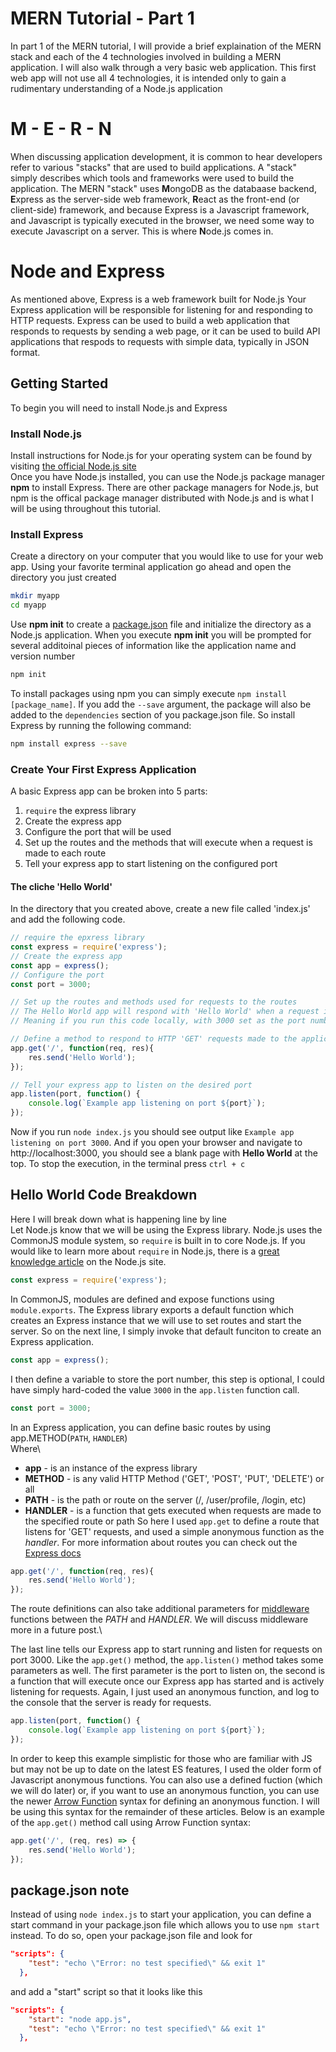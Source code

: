 # MERN Tutorial - Part 1
In part 1 of the MERN tutorial, I will provide a brief explaination of the MERN stack and each of the 4 technologies involved in building a MERN application. I will also walk through a very basic web application. This first web app will not use all 4 technologies, it is intended only to gain a rudimentary understanding of a Node.js application

# M - E - R - N
When discussing application development, it is common to hear developers refer to various "stacks" that are used to build applications. A "stack" simply describes which tools and frameworks were used to build the application. The MERN "stack" uses **M**ongoDB as the databaase backend, **E**xpress as the server-side web framework, **R**eact as the front-end (or client-side) framework, and because Express is a Javascript framework, and Javascript is typically executed in the browser, we need some way to execute Javascript on a server. This is where **N**ode.js comes in.

# Node and Express
As mentioned above, Express is a web framework built for Node.js Your Express application will be responsible for listening for and responding to HTTP requests. Express can be used to build a web application that responds to requests by sending a web page, or it can be used to build API applications that respods to requests with simple data, typically in JSON format.

## Getting Started
To begin you will need to install Node.js and Express
### Install Node.js
Install instructions for Node.js for your operating system can be found by visiting [the official Node.js site](http://nodejs.org)\
Once you have Node.js installed, you can use the Node.js package manager **npm** to install Express. There are other package managers for Node.js, but npm is the offical package manager distributed with Node.js and is what I will be using throughout this tutorial.

### Install Express
Create a directory on your computer that you would like to use for your web app. Using your favorite terminal application go ahead and open the directory you just created
```bash
mkdir myapp
cd myapp
```
Use **npm init** to create a [package.json](https://docs.npmjs.com/files/package.json) file and initialize the directory as a Node.js application. When you execute **npm init** you will be prompted for several additoinal pieces of information like the application name and version number
```bash
npm init
```
To install packages using npm you can simply execute `npm install [package_name]`. If you add the `--save` argument, the package will also be added to the `dependencies` section of you package.json file. So install Express by running the following command:
```bash
npm install express --save
```

### Create Your First Express Application
A basic Express app can be broken into 5 parts:
1. `require` the express library
1. Create the express app
1. Configure the port that will be used
1. Set up the routes and the methods that will execute when a request is made to each route
1. Tell your express app to start listening on the configured port
#### The cliche 'Hello World'
In the directory that you created above, create a new file called 'index.js' and add the following code.
```javascript
// require the epxress library
const express = require('express');
// Create the express app
const app = express();
// Configure the port
const port = 3000;

// Set up the routes and methods used for requests to the routes
// The Hello World app will respond with 'Hello World' when a request is sent to the root application route '/'
// Meaning if you run this code locally, with 3000 set as the port number, a request to http://localhost:3000 will respond with 'Hello World'

// Define a method to respond to HTTP 'GET' requests made to the application's root level route
app.get('/', function(req, res){
    res.send('Hello World');
});

// Tell your express app to listen on the desired port
app.listen(port, function() {
    console.log(`Example app listening on port ${port}`);
});
```
Now if you run `node index.js` you should see output like `Example app listening on port 3000`. And if you open your browser and navigate to http://localhost:3000, you should see a blank page with **Hello World** at the top. To stop the execution, in the terminal press `ctrl + c`

## Hello World Code Breakdown
Here I will break down what is happening line by line\
Let Node.js know that we will be using the Express library. Node.js uses the CommonJS module system, so `require` is built in to core Node.js. If you would like to learn more about `require` in Node.js, there is a [great knowledge article](https://nodejs.org/en/knowledge/getting-started/what-is-require/) on the Node.js site.
```javascript
const express = require('express');
```

In CommonJS, modules are defined and expose functions using `module.exports`. The Express library exports a default function which creates an Express instance that we will use to set routes and start the server. So on the next line, I simply invoke that default funciton to create an Express application.
```javascript
const app = express();
```

I then define a variable to store the port number, this step is optional, I could have simply hard-coded the value `3000` in the `app.listen` function call.
```javascript
const port = 3000;
```

In an Express application, you can define basic routes by using app.METHOD(`PATH`, `HANDLER`)\
Where\
* **app** - is an instance of the express library
* **METHOD** - is any valid HTTP Method ('GET', 'POST', 'PUT', 'DELETE') or all
* **PATH** - is the path or route on the server (/, /user/profile, /login, etc)
* **HANDLER** - is a function that gets executed when requests are made to the specified route or path
So here I used `app.get` to define a route that listens for 'GET' requests, and used a simple anonymous function as the _handler_. For more information about routes you can check out the [Express docs](https://expressjs.com/en/guide/routing.html)
```javascript
app.get('/', function(req, res){
    res.send('Hello World');
});
```
The route definitions can also take additional parameters for [middleware](https://expressjs.com/en/guide/using-middleware.html) functions between the _PATH_ and _HANDLER_. We will discuss middleware more in a future post.\

The last line tells our Express app to start running and listen for requests on port 3000. Like the `app.get()` method, the `app.listen()` method takes some parameters as well. The first parameter is the port to listen on, the second is a function that will execute once our Express app has started and is actively listening for requests. Again, I just used an anonymous function, and log to the console that the server is ready for requests.
```javascript
app.listen(port, function() {
    console.log(`Example app listening on port ${port}`);
});
```

In order to keep this example simplistic for those who are familiar with JS but may not be up to date on the latest ES features, I used the older form of Javascript anonymous functions. You can also use a defined fuction (which we will do later) or, if you want to use an anonymous function, you can use the newer [Arrow Function](https://developer.mozilla.org/en-US/docs/Web/JavaScript/Reference/Functions/Arrow_functions) syntax for defining an anonymous function. I will be using this syntax for the remainder of these articles. Below is an example of the `app.get()` method call using Arrow Function syntax:
```javascript
app.get('/', (req, res) => {
    res.send('Hello World');
});
```
## package.json note
Instead of using `node index.js` to start your application, you can define a start command in your package.json file which allows you to use `npm start` instead. To do so, open your package.json file and look for
```json
"scripts": {
    "test": "echo \"Error: no test specified\" && exit 1"
  },
```
and add a "start" script so that it looks like this
```json
"scripts": {
    "start": "node app.js",
    "test": "echo \"Error: no test specified\" && exit 1"
  },
  ```